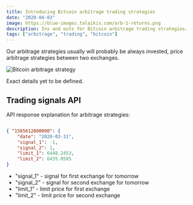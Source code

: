 ```yaml
---
title: Introducing Bitcoin arbitrage trading strategies
date: "2020-04-03"
image: https://blue-images.talaikis.com/arb-1-returns.png
description: Ins and outs for Bitcoin arbitrage trading strategies.
tags: ["arbitrage", "trading", "bitcoin"]
---
```


Our arbitrage strategies usually will probably be always invested, price arbitrage strategies between two exchanges.

![Bitcoin arbitrage strategy](https://blue-images.talaikis.com/arb-1-returns.png "Bitcoin arbitrage strategy")

Exact details yet to be defined.

## Trading signals API

API response explanation for arbitrage strategies:

```json

{ "1585612800000": {
    "date": "2020-03-31",
    "signal_1": -1,
    "signal_2": 1,
    "limit_1": 6448.2453,
    "limit_2": 6435.0585
}
```

* "signal_1" - signal for first exchange for tomorrow
* "signal_2" - signal for second exchange for tomorrow
* "limit_1" - limit price for first exchange
* "limit_2" - limit price for second exchange
